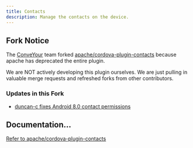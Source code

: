 ```yaml
---
title: Contacts
description: Manage the contacts on the device.
---
```

<!---
# license: Licensed to the Apache Software Foundation (ASF) under one
#         or more contributor license agreements.  See the NOTICE file
#         distributed with this work for additional information
#         regarding copyright ownership.  The ASF licenses this file
#         to you under the Apache License, Version 2.0 (the
#         "License"); you may not use this file except in compliance
#         with the License.  You may obtain a copy of the License at
#
#           http://www.apache.org/licenses/LICENSE-2.0
#
#         Unless required by applicable law or agreed to in writing,
#         software distributed under the License is distributed on an
#         "AS IS" BASIS, WITHOUT WARRANTIES OR CONDITIONS OF ANY
#         KIND, either express or implied.  See the License for the
#         specific language governing permissions and limitations
#         under the License.
-->

## Fork Notice

The [ConveYour](https://conveyour.com/) team forked [apache/cordova-plugin-contacts](https://github.com/apache/cordova-plugin-contacts) because apache has deprecated the entire plugin. 

We are NOT actively developing this plugin ourselves. We are just pulling in valuable merge requests and refreshed forks from other contributors.

### Updates in this Fork

- [duncan-c fixes Android 8.0 contact permissions](https://github.com/apache/cordova-plugin-contacts/pull/221)

## Documentation...

[ Refer to apache/cordova-plugin-contacts ](https://github.com/apache/cordova-plugin-contacts)